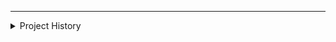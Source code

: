 
<hr></hr>

<details> <summary> Project History </summary>



**Project History**

No git history was found for this project

   






</details>
